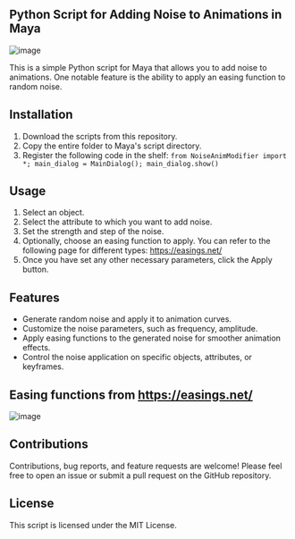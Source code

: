 Python Script for Adding Noise to Animations in Maya
---
![image](https://github.com/cignoir/NoiseAnimModifier/assets/247498/aecf209e-3049-4e34-b712-77f4a99eacbd)

This is a simple Python script for Maya that allows you to add noise to animations. One notable feature is the ability to apply an easing function to random noise.

## Installation
1. Download the scripts from this repository.
2. Copy the entire folder to Maya's script directory.
3. Register the following code in the shelf: `from NoiseAnimModifier import *; main_dialog = MainDialog(); main_dialog.show()`

## Usage
1. Select an object.
2. Select the attribute to which you want to add noise.
3. Set the strength and step of the noise.
4. Optionally, choose an easing function to apply. You can refer to the following page for different types: https://easings.net/
5. Once you have set any other necessary parameters, click the Apply button.

## Features
* Generate random noise and apply it to animation curves.
* Customize the noise parameters, such as frequency, amplitude.
* Apply easing functions to the generated noise for smoother animation effects.
* Control the noise application on specific objects, attributes, or keyframes.

## Easing functions from https://easings.net/
![image](https://github.com/cignoir/NoiseAnimModifier/assets/247498/e37e398e-5ef9-488c-b74c-f0c1bd0c48b2)

## Contributions
Contributions, bug reports, and feature requests are welcome! Please feel free to open an issue or submit a pull request on the GitHub repository.

## License
This script is licensed under the MIT License.
